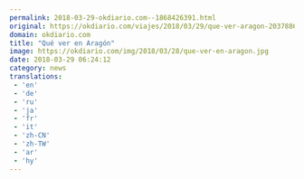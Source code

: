 ```yaml
---
permalink: 2018-03-29-okdiario.com--1868426391.html
original: https://okdiario.com/viajes/2018/03/29/que-ver-aragon-2037886
domain: okdiario.com
title: "Qué ver en Aragón"
image: https://okdiario.com/img/2018/03/28/que-ver-en-aragon.jpg
date: 2018-03-29 06:24:12
category: news
translations: 
 - 'en'
 - 'de'
 - 'ru'
 - 'ja'
 - 'fr'
 - 'it'
 - 'zh-CN'
 - 'zh-TW'
 - 'ar'
 - 'hy'
---
```


